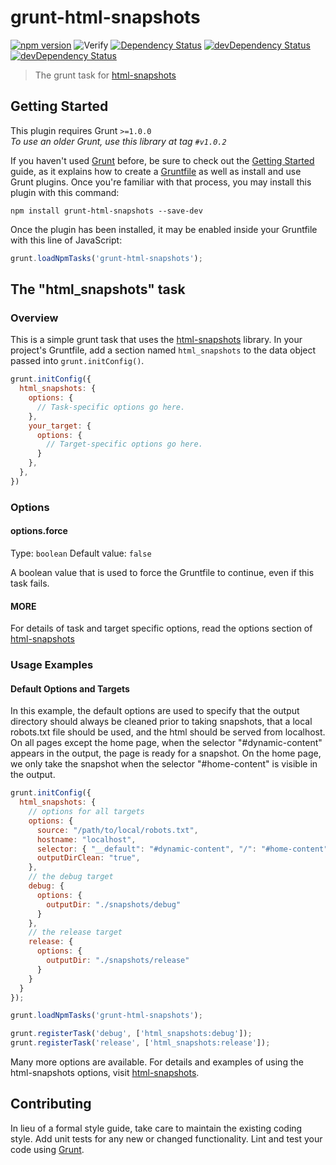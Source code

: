# grunt-html-snapshots



[![npm version](https://badge.fury.io/js/grunt-html-snapshots.svg)](http://badge.fury.io/js/grunt-html-snapshots)
![Verify](https://github.com/localnerve/grunt-html-snapshots/workflows/Verify/badge.svg)
[![Dependency Status](https://david-dm.org/localnerve/grunt-html-snapshots.svg)](https://david-dm.org/localnerve/grunt-html-snapshots)
[![devDependency Status](https://david-dm.org/localnerve/grunt-html-snapshots/dev-status.svg)](https://david-dm.org/localnerve/grunt-html-snapshots#info=devDependencies)
[![devDependency Status](https://david-dm.org/localnerve/grunt-html-snapshots/peer-status.svg)](https://david-dm.org/localnerve/grunt-html-snapshots#info=peerDependencies)

> The grunt task for [html-snapshots](http://github.com/localnerve/html-snapshots)

## Getting Started
This plugin requires Grunt `>=1.0.0`  
*To use an older Grunt, use this library at tag `#v1.0.2`*

If you haven't used [Grunt](http://gruntjs.com/) before, be sure to check out the [Getting Started](http://gruntjs.com/getting-started) guide, as it explains how to create a [Gruntfile](http://gruntjs.com/sample-gruntfile) as well as install and use Grunt plugins. Once you're familiar with that process, you may install this plugin with this command:

```shell
npm install grunt-html-snapshots --save-dev
```

Once the plugin has been installed, it may be enabled inside your Gruntfile with this line of JavaScript:

```js
grunt.loadNpmTasks('grunt-html-snapshots');
```

## The "html_snapshots" task

### Overview
This is a simple grunt task that uses the [html-snapshots](http://github.com/localnerve/html-snapshots) library. In your project's Gruntfile, add a section named `html_snapshots` to the data object passed into `grunt.initConfig()`.

```js
grunt.initConfig({
  html_snapshots: {
    options: {
      // Task-specific options go here.
    },
    your_target: {
      options: {
        // Target-specific options go here.
      }
    },
  },
})
```

### Options

#### options.force
Type: `boolean`
Default value: `false`

A boolean value that is used to force the Gruntfile to continue, even if this task fails.

#### MORE
For details of task and target specific options, read the options section of [html-snapshots](http://github.com/localnerve/html-snapshots)

### Usage Examples

#### Default Options and Targets
In this example, the default options are used to specify that the output directory should always be cleaned prior to taking snapshots, that a local robots.txt file should be used, and the html should be served from localhost. On all pages except the home page, when the selector "#dynamic-content" appears in the output, the page is ready for a snapshot. On the home page, we only take the snapshot when the selector "#home-content" is visible in the output.

```js
grunt.initConfig({
  html_snapshots: {
    // options for all targets
    options: {
      source: "/path/to/local/robots.txt",
      hostname: "localhost",
      selector: { "__default": "#dynamic-content", "/": "#home-content" },
      outputDirClean: "true",
    },
    // the debug target
    debug: {
      options: {
        outputDir: "./snapshots/debug"
      }
    },
    // the release target
    release: {
      options: {
        outputDir: "./snapshots/release"
      }
    }
  }
});

grunt.loadNpmTasks('grunt-html-snapshots');

grunt.registerTask('debug', ['html_snapshots:debug']);
grunt.registerTask('release', ['html_snapshots:release']);
```

Many more options are available. For details and examples of using the html-snapshots options, visit [html-snapshots](http://github.com/localnerve/html-snapshots).

## Contributing
In lieu of a formal style guide, take care to maintain the existing coding style. Add unit tests for any new or changed functionality. Lint and test your code using [Grunt](http://gruntjs.com/).
